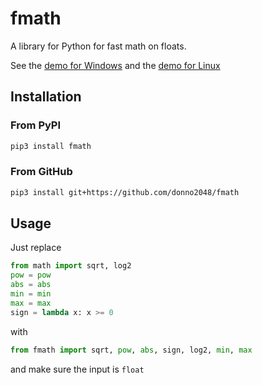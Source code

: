 # fmath

A library for Python for fast math on floats.

See the [demo for Windows](./test-windows.ipynb) and the [demo for Linux](./test-linux.ipynb)

## Installation

### From PyPI

```sh
pip3 install fmath
```

### From GitHub

```sh
pip3 install git+https://github.com/donno2048/fmath
```

## Usage

Just replace

```py
from math import sqrt, log2
pow = pow
abs = abs
min = min
max = max
sign = lambda x: x >= 0
```

with

```py
from fmath import sqrt, pow, abs, sign, log2, min, max
```

and make sure the input is `float`

